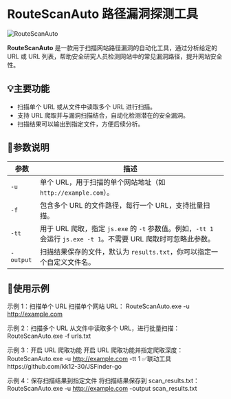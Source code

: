 # RouteScanAuto 路径漏洞探测工具
![RouteScanAuto](https://img.shields.io/badge/RouteScanAuto-blue.svg)

**RouteScanAuto** 是一款用于扫描网站路径漏洞的自动化工具，通过分析给定的 URL 或 URL 列表，帮助安全研究人员检测网站中的常见漏洞路径，提升网站安全性。

## 💡主要功能
- 扫描单个 URL 或从文件中读取多个 URL 进行扫描。
- 支持 URL 爬取并与漏洞扫描结合，自动化检测潜在的安全漏洞。
- 扫描结果可以输出到指定文件，方便后续分析。

## 📌参数说明
| 参数        | 描述                                                        |
| ----------- | ----------------------------------------------------------- |
| `-u`        | 单个 URL，用于扫描的单个网站地址（如 `http://example.com`）。    |
| `-f`        | 包含多个 URL 的文件路径，每行一个 URL，支持批量扫描。        |
| `-tt`       | 用于 URL 爬取，指定 `js.exe` 的 `-t` 参数值。例如，`-tt 1` 会运行 `js.exe -t 1`。不需要 URL 爬取时可忽略此参数。 |
| `-output`   | 扫描结果保存的文件，默认为 `results.txt`，你可以指定一个自定义文件名。 |

## 🚀使用示例
示例 1：扫描单个 URL
扫描单个网站 URL：
RouteScanAuto.exe -u http://example.com

示例 2：扫描多个 URL
从文件中读取多个 URL，进行批量扫描：
RouteScanAuto.exe -f urls.txt

示例 3：开启 URL 爬取功能
开启 URL 爬取功能并指定爬取深度：
RouteScanAuto.exe -u http://example.com -tt 1
✅联动工具https://github.com/kk12-30/JSFinder-go

示例 4：保存扫描结果到指定文件
将扫描结果保存到 scan_results.txt：
RouteScanAuto.exe -u http://example.com -output scan_results.txt



